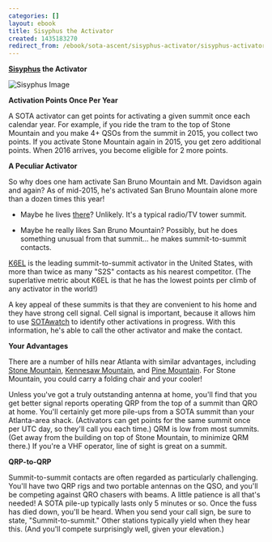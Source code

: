 ```yaml
---
categories: []
layout: ebook
title: Sisyphus the Activator
created: 1435183270
redirect_from: /ebook/sota-ascent/sisyphus-activator/sisyphus-activator
---
```

**[Sisyphus](https://en.wikipedia.org/wiki/Sisyphus) the Activator**

![Sisyphus Image](http://k4kpk.com/sites/k4kpk.com/files/ebook/Sisyphus.jpg)

**Activation Points Once Per Year**

A SOTA activator can get points for activating a given summit once each calendar year.  For example, if you ride the tram to the top of Stone Mountain and you make 4+ QSOs from the summit in 2015, you collect two points.  If you activate Stone Mountain again in 2015, you get zero additional points.  When 2016 arrives, you become eligible for 2 more points.

**A Peculiar Activator**

So why does one ham activate San Bruno Mountain and Mt. Davidson again and again?  As of mid-2015, he's activated San Bruno Mountain alone more than a dozen times this year!

* Maybe he lives [there](https://goo.gl/maps/n78XQ)?  Unlikely.  It's a typical radio/TV tower summit.

* Maybe he really likes San Bruno Mountain?  Possibly, but he does something unusual from that summit... he makes summit-to-summit contacts.

[K6EL](http://www.sotadata.org.uk/S2sLog.aspx?userid=4367) is the leading summit-to-summit activator in the United States, with more than twice as many "S2S" contacts as his nearest competitor.  (The superlative metric about K6EL is that he has the lowest points per climb of any activator in the world!)

A key appeal of these summits is that they are convenient to his home and they have strong cell signal.  Cell signal is important, because it allows him to use [SOTAwatch](http://sotawatch.org) to identify other activations in progress.  With this information, he's able to call the other activator and make the contact.

**Your Advantages**

There are a number of hills near Atlanta with similar advantages, including [Stone Mountain](http://sotawatch.org/summits.php?summit=W4G/CE-003), [Kennesaw Mountain](http://sotawatch.org/summits.php?summit=W4G/CE-001), and [Pine Mountain](http://sotawatch.org/summits.php?summit=W4G/HC-036).  For Stone Mountain, you could carry a folding chair and your cooler!

Unless you've got a truly outstanding antenna at home, you'll find that you get better signal reports operating QRP from the top of a summit than QRO at home.  You'll certainly get more pile-ups from a SOTA summit than your Atlanta-area shack.  (Activators can get points for the same summit once per UTC day, so they'll call you each time.)  QRM is low from most summits. (Get away from the building on top of Stone Mountain, to minimize QRM there.)  If you're a VHF operator, line of sight is great on a summit.

**QRP-to-QRP**

Summit-to-summit contacts are often regarded as particularly challenging.  You'll have two QRP rigs and two portable antennas on the QSO, and you'll be competing against QRO chasers with beams.  A little patience is all that's needed!  A SOTA pile-up typically lasts only 5 minutes or so.  Once the fuss has died down, you'll be heard.  When you send your call sign, be sure to state, "Summit-to-summit."  Other stations typically yield when they hear this.  (And you'll compete surprisingly well, given your elevation.)
